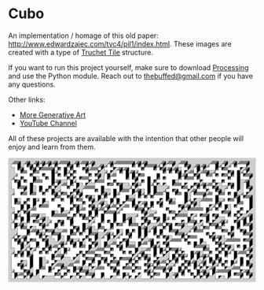 # Cubo

An implementation / homage of this old paper: http://www.edwardzajec.com/tvc4/pil1/index.html. These images are created with a type of [Truchet Tile](https://en.wikipedia.org/wiki/Truchet_tiles) structure. 

If you want to run this project yourself, make sure to download [Processing](https://www.processing.org) and use the Python module. Reach out to thebuffed@gmail.com if you have any questions.

Other links:
- [More Generative Art](https://github.com/erdavids/Generative-Art)
- [YouTube Channel](https://www.youtube.com/channel/UCUrmX3SvpPerq-KAfGBrgGQ)

All of these projects are available with the intention that other people will enjoy and learn from them. 

<p align="center"><img src="https://github.com/erdavids/Cubo/blob/master/Examples/Cubo-80-40-1442.png"></p>

